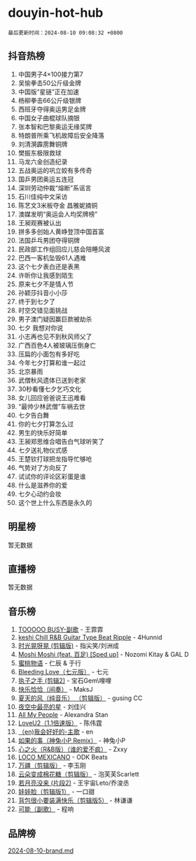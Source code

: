 # douyin-hot-hub

`最后更新时间：2024-08-10 09:08:32 +0800`

## 抖音热榜

1. 中国男子4×100接力第7
1. 吴愉拳击50公斤级金牌
1. 中国版“星链”正在加速
1. 杨柳拳击66公斤级银牌
1. 西班牙夺得奥运男足金牌
1. 中国女子曲棍球队摘银
1. 张本智和巴黎奥运无缘奖牌
1. 特朗普所乘飞机故障后安全降落
1. 刘清漪霹雳舞铜牌
1. 樊振东极限救球
1. 马龙六金创造纪录
1. 五战奥运的巩立姣有多传奇
1. 国乒男团奥运五连冠
1. 深圳劳动仲裁“熔断”系谣言
1. 石川佳纯中文采访
1. 陈艺文3米板夺金 昌雅妮摘铜
1. 澳媒发明“奥运会人均奖牌榜”
1. 王昶观赛被认出
1. 拼多多创始人黄峥登顶中国首富
1. 法国乒乓男团夺得铜牌
1. 民政部工作组回应儿慈会陪睡风波
1. 巴西一客机坠毁61人遇难
1. 这个七夕表白还是表黑
1. 许昕你让我感到陌生
1. 原来七夕不是情人节
1. 孙颖莎抖音小小莎
1. 终于到七夕了
1. 时空交错见面挑战
1. 男子澳门疑因赢巨款被劫杀
1. 七夕 我想对你说
1. 小志再也见不到秋风师父了
1. 广西百色4人被玻璃压倒身亡
1. 压扁的小面包有多好吃
1. 今年七夕打算和谁一起过
1. 北京暴雨
1. 武僧秋风遗体已送到老家
1. 30秒看懂七夕乞巧文化
1. 女儿回应爸爸说王迅难看
1. “最帅少林武僧”车祸去世
1. 七夕告白舞
1. 你的七夕打算怎么过
1. 男生的快乐好简单
1. 王昶郑思维合唱告白气球听笑了
1. 七夕送礼物仪式感
1. 王楚钦打球把龙指导忙够呛
1. 气势对了方向反了
1. 试试你的评论区彩蛋是谁
1. 什么是滋养你的爱
1. 七夕心动约会妆
1. 这个世上什么东西是永久的

## 明星榜

暂无数据

## 直播榜

暂无数据

## 音乐榜

1. [TOOOOO BUSY-副歌](https://sf5-hl-cdn-tos.douyinstatic.com/obj/tos-cn-ve-2774/o0fmjGZetNDjSM5EimFs2QlzBg30YgByJMRQrC) - 王霏霏
1. [keshi Chill R&B Guitar Type Beat Ripple](https://sf5-hl-cdn-tos.douyinstatic.com/obj/tos-cn-ve-2774/okQIfmitAB3HpgZQo0YCEFEACcDhQngn0fkFIC) - 4Hunnid
1. [时光晃呀晃 (剪辑版)](https://sf3-cdn-tos.douyinstatic.com/obj/tos-cn-ve-2774/o8ACeQem3gwI1x3GIYGAfKG0LJebKFRJDwRwyW) - 指尖笑/刘洲成
1. [Moshi Moshi (feat. 百足) [Sped up]](https://sf5-hl-cdn-tos.douyinstatic.com/obj/tos-cn-ve-2774/ocCPFQcXJLeroaIdQLIGAoeeYM3OAUYGDguHXz) - Nozomi Kitay & GAL D
1. [蜜桃物语](https://sf3-cdn-tos.douyinstatic.com/obj/tos-cn-ve-2774/oIhOSCZtIACtYU4XQkngiW9kCBfVD1Fz9IYeqL) - 仁辰 & 于行
1. [Bleeding Love（七元版）](https://sf5-hl-cdn-tos.douyinstatic.com/obj/tos-cn-ve-2774/oEgC9eZFHQ1MfSRnrfkzFp8AayDWqAQMABBgUs) - 七元
1. [执子之手 (剪辑2)](https://sf3-cdn-tos.douyinstatic.com/obj/tos-cn-ve-2774/oUoZLQjCc31XzqsBnBQUNgeKtYPBcgbFDwtfcu) - 宝石Gem\哩哩
1. [快乐恰恰（间奏）](https://sf5-hl-cdn-tos.douyinstatic.com/obj/tos-cn-ve-2774/oMesum3HvWQXJxuMFeVYzf54o2QzH5aEBPOCAn) - MaksJ
1. [夏天的风（纯音乐） （剪辑版）](https://sf5-hl-cdn-tos.douyinstatic.com/obj/tos-cn-ve-2774/oUzLjBZZFQAoNRmGokEeD5zfQCObp6UeFAnTa6) - gusing CC
1. [夜空中最亮的星](https://sf5-hl-cdn-tos.douyinstatic.com/obj/tos-cn-ve-2774/o4IfgGwqqnFeXEMGaS8JBzJAdayAaCeoxqbjCD) - 刘佳兴
1. [All My People](https://sf5-hl-cdn-tos.douyinstatic.com/obj/tos-cn-ve-2774/c7773e6b7c3f4bd9b26cd85b0cfa4eff) - Alexandra Stan
1. [LoveU2（1.1倍速版）](https://sf3-cdn-tos.douyinstatic.com/obj/tos-cn-ve-2774/oQMeDffLaEmgMwgCOEMAFCI6INzoFPgWdD0rsa) - 陈伟霆
1. [（en)我会好好的-主歌](https://sf6-cdn-tos.douyinstatic.com/obj/tos-cn-ve-2774/oUrYpIdrvCbA8m8yAZjbMWjUkL6tiinWMkBTs) - en
1. [如果的事（神兔小P Remix）](https://sf3-cdn-tos.douyinstatic.com/obj/tos-cn-ve-2774/okHtAffz3g4ZB0BMQn9iC9BC6AciI3xCmgQTqt) - 神兔小P
1. [心之火（R&B版）（谁的爱不疯）](https://sf5-hl-cdn-tos.douyinstatic.com/obj/tos-cn-ve-2774/okemkEDaIBBE3OosftCgMxlFkLQZRw37t36ZQv) - Zxxy
1. [LOCO MEXICANO](https://sf5-hl-cdn-tos.douyinstatic.com/obj/tos-cn-ve-2774/owxVoxJorA4ILBfsMAjU6t7O1xW9w0tS7EYzh6) - ODK Beats
1. [万疆（剪辑版）](https://sf3-cdn-tos.douyinstatic.com/obj/tos-cn-ve-2774/ooG7oVgFlDTelKCjCsTTobQvbdtj1BBQXnfZd8) - 李玉刚
1. [云朵变成棉花糖（剪辑版）](https://sf3-cdn-tos.douyinstatic.com/obj/tos-cn-ve-2774/o8LC84GQLALFfXeyJmh8KE61byVQYMMeAZLfEI) - 泡芙芙Scarlett
1. [若月亮没来 (片段2)](https://sf5-hl-cdn-tos.douyinstatic.com/obj/tos-cn-ve-2774/ocQavLLjkCOeDxGyYeIMGgNAIwJ0QXE1Ve3Fzv) - 王宇宙Leto/乔浚丞
1. [娃娃脸（剪辑版1）](https://sf5-hl-cdn-tos.douyinstatic.com/obj/tos-cn-ve-2774/oIimSCgQoNUePTAZ1Ba7TeADY4KetGYsVFeaaB) - 一口甜
1. [背包很小要装满快乐（剪辑版5）](https://sf5-hl-cdn-tos.douyinstatic.com/obj/tos-cn-ve-2774/oUqSJIiBjw2pxsBAiQRmkbZGJrlGCMBPpIW90) - 林谦谦
1. [可能（副歌）](https://sf5-hl-cdn-tos.douyinstatic.com/obj/tos-cn-ve-2774/cde1731888894259b333569393c2fb51) - 程响

## 品牌榜

[2024-08-10-brand.md](2024-08-10-brand.md)

